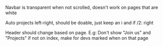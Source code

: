 Navbar is transparent when not scrolled, doesn't work on pages that are white

Auto projects left-right, should be doable, just keep an i and if /2: right

Header should change based on page. E.g: Don't show "Join us" and "Projects" if not on index, make for devs marked when on that page
